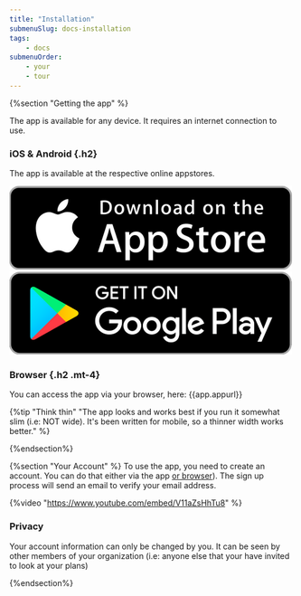 ```yaml
---
title: "Installation"
submenuSlug: docs-installation
tags: 
    - docs
submenuOrder:
    - your
    - tour
---
```


{%section "Getting the app" %}

The app is available for any device. It requires an internet connection to use. 

### iOS & Android {.h2} 

The app is available at the respective online appstores.

<div class="row">
<a class="col" href="https://apps.apple.com/us/app/cunningplan/id1409306981"><img class="img-fluid" src="/assets/images/appstore.png"/></a>
<a class="col" href="https://play.google.com/store/apps/details?id=com.shinywhitebox.scheduler"><img class="img-fluid" src="/assets/images/google_play.png"/></a>
</div>

### Browser {.h2 .mt-4}

You can access the app via your browser, here: {{app.appurl}}

{%tip "Think thin" "The app looks and works best if you run it somewhat slim (i.e: NOT wide). It's been written for mobile, so a thinner width works better." %}

{%endsection%}

{%section "Your Account" %}
To use the app, you need to create an account.  You can do that either via the app [or browser]({{app.appur})). The sign up process will send an email to verify your email address.

{%video "https://www.youtube.com/embed/V11aZsHhTu8" %}

### Privacy 
Your account information can only be changed by you. It can be seen by other members of your organization (i.e: anyone else that your have invited to look at your plans)

{%endsection%}
